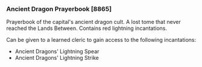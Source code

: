 ### Ancient Dragon Prayerbook [8865]

Prayerbook of the capital's ancient dragon cult. A lost tome that never reached the Lands Between. Contains red lightning incantations.

Can be given to a learned cleric to gain access to the following incantations:

- Ancient Dragons' Lightning Spear
- Ancient Dragons' Lightning Strike